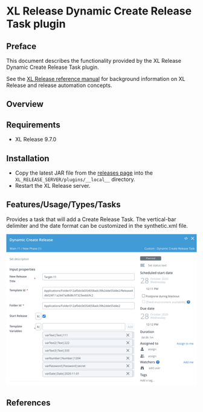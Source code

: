 # XL Release Dynamic Create Release Task plugin

## Preface

This document describes the functionality provided by the XL Release Dynamic Create Release Task plugin.

See the [XL Release reference manual](https://docs.xebialabs.com/xl-release) for background information on XL Release and release automation concepts.  

## Overview

## Requirements

* XL Release 9.7.0

## Installation

* Copy the latest JAR file from the [releases page](https://github.com/xebialabs-community/standard-xlr-dynamic-create-release-task-plugin/releases) into the `XL_RELEASE_SERVER/plugins/__local__` directory.
* Restart the XL Release server.

## Features/Usage/Types/Tasks

Provides a task that will add a Create Release Task.  The vertical-bar delimiter and the date format can be customized in the synthetic.xml file.

![task screenshot](images/DynamicCreateReleaseTask.png)

## References

